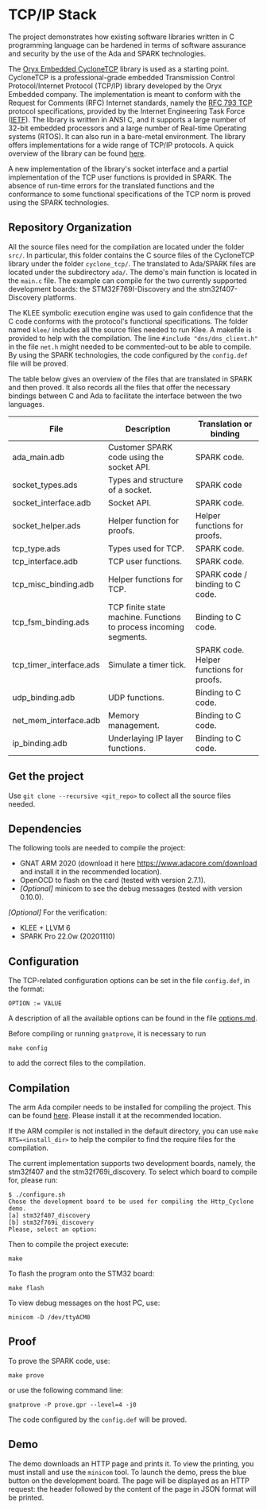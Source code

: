 TCP/IP Stack
============

The project demonstrates how existing software libraries written in C programming language can be hardened in terms of  software assurance and security by the use of the Ada and SPARK technologies. 

The [Oryx Embedded CycloneTCP](https://oryx-embedded.com) library is used as a starting point. CycloneTCP is a professional-grade embedded Transmission Control Protocol/Internet Protocol (TCP/IP) library developed by the Oryx Embedded company. The implementation is meant to conform with the Request for Comments (RFC) Internet standards, namely the [RFC 793 TCP](https://tools.ietf.org/html/rfc793) protocol specifications,  provided by the Internet Engineering Task Force ([IETF](https://tools.ietf.org/)). The library is written in ANSI C, and it supports a large number of 32-bit embedded processors and a large number of Real-time Operating systems (RTOS). It can also run in a bare-metal environment. The library offers implementations for a wide range of TCP/IP protocols. A quick overview of the library can be found [here](https://www.oryx-embedded.com/products/CycloneTCP.html). 

A new implementation of the library's socket interface and a partial implementation of the TCP user functions is provided in SPARK. The absence of run-time errors for the translated functions and the conformance to some functional specifications of the TCP norm is proved using the SPARK technologies.

Repository Organization
----------------------------

All the source files need for the compilation are located under the folder `src/`. In particular, this folder contains the C source files of the CycloneTCP library under the folder `cyclone_tcp/`. The translated to Ada/SPARK files are located under the subdirectory `ada/`. The demo's main function is located in the `main.c` file. The example can compile for the two currently supported development boards: the STM32F769I-Discovery and the stm32f407-Discovery platforms.

The KLEE symbolic execution engine was used to gain confidence that the C code conforms with the protocol's functional specifications. The folder named  `klee/` includes all the source files needed to run Klee. A makefile is provided to help with the compilation. The line `#include "dns/dns_client.h"` in the file `net.h` might needed to be commented-out to be able to compile. By using the SPARK technologies, the code configured by the `config.def` file will be proved. 

The table below gives an overview of the files that are translated in SPARK and then proved. It also records all the files that offer the necessary bindings between C and Ada to facilitate the interface between the two languages.

| File                    | Description                                                       | Translation or binding                   |
|-------------------------|-------------------------------------------------------------------|------------------------------------------|
| ada_main.adb            | Customer SPARK code using the socket API.                         | SPARK code.                              |
| socket_types.ads        | Types and structure of a socket.                                  | SPARK code                               |
| socket_interface.adb    | Socket API.                                                       | SPARK code.                              |
| socket_helper.ads       | Helper function for proofs.                                       | Helper functions for proofs.             |
| tcp_type.ads            | Types used for TCP.                                               | SPARK code.                              |
| tcp_interface.adb       | TCP user functions.                                               | SPARK code.                              |
| tcp_misc_binding.adb    | Helper functions for TCP.                                         | SPARK code / binding to C code.          |
| tcp_fsm_binding.ads     | TCP finite state machine. Functions to process incoming segments. | Binding to C code.                       |
| tcp_timer_interface.ads | Simulate a timer tick.                                            | SPARK code. Helper functions for proofs. |
| udp_binding.adb         | UDP functions.                                                    | Binding to C code.                       |
| net_mem_interface.adb   | Memory management.                                                | Binding to C code.                       |
| ip_binding.adb          | Underlaying IP layer functions.                                   | Binding to C code.                       |


Get the project
-----------

Use `git clone --recursive <git_repo>` to collect all the source files
needed.

Dependencies
-----------

The following tools are needed to compile the project:
* GNAT ARM 2020 (download it here https://www.adacore.com/download and install it in the recommended location).
* OpenOCD to flash on the card (tested with version 2.7.1).
* *[Optional]* minicom to see the debug messages (tested with version 0.10.0).

*[Optional]* For the verification:
* KLEE + LLVM 6
* SPARK Pro 22.0w (20201110)

Configuration
-------------

The TCP-related  configuration options can be set in the file `config.def`,
in the format:
```
OPTION := VALUE
```
A description of all the available options can be found in the file
[options.md](options.md).

Before compiling or running `gnatprove`, it is necessary to run
```
make config
```
to add the correct files to the compilation.

Compilation
-----------

The arm Ada compiler needs to be installed for compiling the project. This can be found [here](https://www.adacore.com/download). Please install it at the recommended location.

If the ARM compiler is not installed in the default directory, you can use
`make RTS=<install_dir>` to help the compiler to find the require files
for the compilation.

The current implementation supports two development boards, namely, the stm32f407 and the stm32f769i_discovery. To select which board to compile for, please run:
```
$ ./configure.sh
Chose the development board to be used for compiling the Http_Cyclone demo.
[a] stm32f407_discovery
[b] stm32f769i_discovery
Please, select an option:
```
Then to compile the project execute:
```
make
```
To flash the program onto the STM32 board:
```
make flash
```
To view debug messages on the host PC, use:
```
minicom -D /dev/ttyACM0
```

Proof
-----
To prove the SPARK code, use:
```
make prove
```
or use the following command line:
```
gnatprove -P prove.gpr --level=4 -j0
```
The code configured by the `config.def` will be proved.


Demo
-------

The demo downloads an HTTP page and prints it. To view the printing, you must install and use the `minicom` tool. To launch the demo, press the blue button on the development board. The page will be displayed as an HTTP request: the header followed by the content of the
page in JSON format will be printed.

